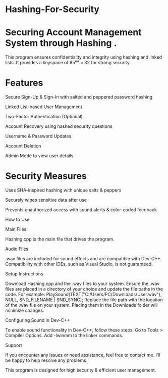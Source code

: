 # Hashing-For-Security

# Securing Account Management System through Hashing . 

This program ensures confidentiality and integrity using hashing and linked lists. It provides a keyspace of 95⁶⁴ × 32 for strong security.

# Features

Secure Sign-Up & Sign-In with salted and peppered password hashing

Linked List-based User Management

Two-Factor Authentication (Optional)

Account Recovery using hashed security questions

Username & Password Updates

Account Deletion

Admin Mode to view user details


# Security Measures

Uses SHA-inspired hashing with unique salts & peppers

Securely wipes sensitive data after use

Prevents unauthorized access with sound alerts & color-coded feedback

How to Use

Main Files

Hashing.cpp is the main file that drives the program.

Audio Files

.wav files are included for sound effects and are compatible with Dev-C++. Compatibility with other IDEs, such as Visual Studio, is not guaranteed. 

Setup Instructions

Download Hashing.cpp and the .wav files to your system. Ensure the .wav files are placed in a directory of your choice and update the file paths in the code. 
For example: PlaySound(TEXT("C:/Users/PC/Downloads/User.wav"), NULL, SND_FILENAME | SND_SYNC); Replace the file path with the location of the .wav file on your system. Placing them in the Downloads folder will minimize changes. 

Configuring Sound in Dev-C++

To enable sound functionality in Dev-C++, follow these steps: Go to Tools > Compiler Options. Add -lwinmm to the linker commands.

Support

If you encounter any issues or need assistance, feel free to contact me. I’ll be happy to help resolve any problems.


This program is designed for high security & efficient user management.
